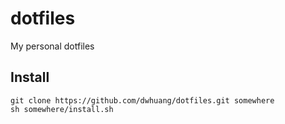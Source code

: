 # dotfiles
My personal dotfiles

## Install
    git clone https://github.com/dwhuang/dotfiles.git somewhere
    sh somewhere/install.sh
